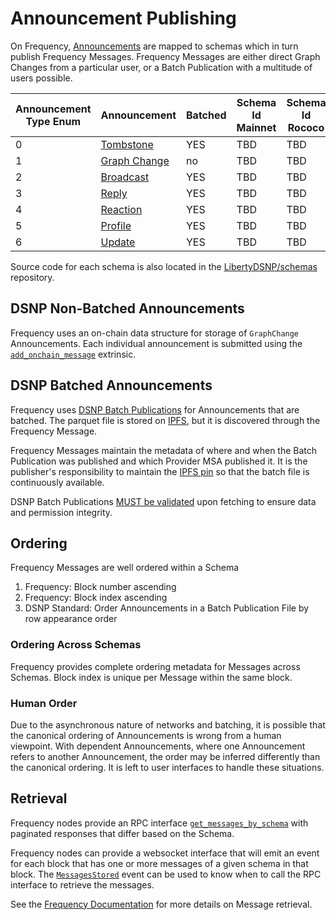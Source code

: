# Announcement Publishing

On Frequency, [Announcements](../DSNP/Announcements.md) are mapped to schemas which in turn publish Frequency Messages.
Frequency Messages are either direct Graph Changes from a particular user, or a Batch Publication with a multitude of users possible.

<!-- Links to https://libertydsnp.github.io/frequency should be updated with links to docs.frequency.xyz when able to be -->

| Announcement Type Enum | Announcement | Batched | Schema Id Mainnet | Schema Id Rococo | Frequency Model Type | Frequency Payload Location |
| --- | --- | --- | --- | --- | --- | --- |
| 0 | [Tombstone](../DSNP/Types/Tombstone.md) | YES | TBD | TBD | [`Parquet`](https://libertydsnp.github.io/frequency/common_primitives/schema/enum.ModelType.html#variant.Parquet) | [`IPFS`](https://libertydsnp.github.io/frequency/common_primitives/schema/enum.PayloadLocation.html#variant.IPFS) |
| 1 | [Graph Change](../DSNP/Types/GraphChange.md) | no | TBD | TBD | [`AvroBinary`](https://libertydsnp.github.io/frequency/common_primitives/schema/enum.ModelType.html#variant.AvroBinary) | [`OnChain`](https://libertydsnp.github.io/frequency/common_primitives/schema/enum.PayloadLocation.html#variant.OnChain) |
| 2 | [Broadcast](../DSNP/Types/Broadcast.md) | YES | TBD | TBD | [`Parquet`](https://libertydsnp.github.io/frequency/common_primitives/schema/enum.ModelType.html#variant.Parquet) | [`IPFS`](https://libertydsnp.github.io/frequency/common_primitives/schema/enum.PayloadLocation.html#variant.IPFS) |
| 3 | [Reply](../DSNP/Types/Reply.md) | YES | TBD | TBD | [`Parquet`](https://libertydsnp.github.io/frequency/common_primitives/schema/enum.ModelType.html#variant.Parquet) | [`IPFS`](https://libertydsnp.github.io/frequency/common_primitives/schema/enum.PayloadLocation.html#variant.IPFS) |
| 4 | [Reaction](../DSNP/Types/Reaction.md) | YES | TBD | TBD | [`Parquet`](https://libertydsnp.github.io/frequency/common_primitives/schema/enum.ModelType.html#variant.Parquet) | [`IPFS`](https://libertydsnp.github.io/frequency/common_primitives/schema/enum.PayloadLocation.html#variant.IPFS) |
| 5 | [Profile](../DSNP/Types/Profile.md) | YES | TBD | TBD | [`Parquet`](https://libertydsnp.github.io/frequency/common_primitives/schema/enum.ModelType.html#variant.Parquet) | [`IPFS`](https://libertydsnp.github.io/frequency/common_primitives/schema/enum.PayloadLocation.html#variant.IPFS) |
| 6 | [Update](../DSNP/Types/Update.md) | YES | TBD | TBD | [`Parquet`](https://libertydsnp.github.io/frequency/common_primitives/schema/enum.ModelType.html#variant.Parquet) | [`IPFS`](https://libertydsnp.github.io/frequency/common_primitives/schema/enum.PayloadLocation.html#variant.IPFS) |

Source code for each schema is also located in the [LibertyDSNP/schemas](https://github.com/LibertyDSNP/schemas) repository.

## DSNP Non-Batched Announcements

Frequency uses an on-chain data structure for storage of `GraphChange` Announcements.
Each individual announcement is submitted using the [`add_onchain_message`](https://libertydsnp.github.io/frequency/pallet_messages/pallet/enum.Call.html#variant.add_onchain_message) extrinsic.

## DSNP Batched Announcements

Frequency uses [DSNP Batch Publications](../DSNP/BatchPublications.md) for Announcements that are batched.
The parquet file is stored on [IPFS](https://ipfs.io/), but it is discovered through the Frequency Message.

Frequency Messages maintain the metadata of where and when the Batch Publication was published and which Provider MSA published it.
It is the publisher's responsibility to maintain the [IPFS pin](https://docs.ipfs.tech/concepts/glossary/#pinning) so that the batch file is continuously available.

DSNP Batch Publications [MUST be validated](./Validation.md) upon fetching to ensure data and permission integrity.

## Ordering

Frequency Messages are well ordered within a Schema

1. Frequency: Block number ascending
2. Frequency: Block index ascending
3. DSNP Standard: Order Announcements in a Batch Publication File by row appearance order

### Ordering Across Schemas

Frequency provides complete ordering metadata for Messages across Schemas.
Block index is unique per Message within the same block.

### Human Order

Due to the asynchronous nature of networks and batching, it is possible that the canonical ordering of Announcements is wrong from a human viewpoint.
With dependent Announcements, where one Announcement refers to another Announcement, the order may be inferred differently than the canonical ordering.
It is left to user interfaces to handle these situations.


## Retrieval

Frequency nodes provide an RPC interface [`get_messages_by_schema`](https://libertydsnp.github.io/frequency/pallet_messages_rpc/trait.MessagesApiClient.html#method.get_messages_by_schema) with paginated responses that differ based on the Schema.

Frequency nodes can provide a websocket interface that will emit an event for each block that has one or more messages of a given schema in that block.
The [`MessagesStored`](https://libertydsnp.github.io/frequency/pallet_messages/pallet/enum.Event.html#variant.MessagesStored) event can be used to know when to call the RPC interface to retrieve the messages.

See the [Frequency Documentation](https://libertydsnp.github.io/frequency/pallet_messages_rpc/trait.MessagesApiClient.html#method.get_messages_by_schema) for more details on Message retrieval.
